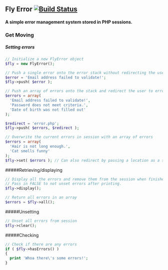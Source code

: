 ## Fly Error [![Build Status](https://travis-ci.org/markdunphy/FlyError.png?branch=master)](https://travis-ci.org/markdunphy/FlyError)
#### A simple error management system stored in PHP sessions.

### Get Moving
##### Setting errors
```php
// Initialize a new FlyError object
$fly = new FlyError();

// Push a single error onto the error stack without redirecting the user to an error page.
$error = 'Email address failed to validate!';
$fly->push( $error );

// Push an array of errors onto the stack and redirect the user to error.php
$errors = array(
  'Email address failed to validate!',
  'Password does not meet criteria.',
  'Date of birth was not filled out'
);

$redirect = 'error.php';
$fly->push( $errors, $redirect );

// Overwrite the current errors in session with an array of errors
$errors = array(
  'Hair is not long enough.',
  'Cat smells funny'
);
$fly->set( $errors ); // Can also redirect by passing a location as a second parameter
```

#####Retrieving/displaying
```php
// Display all the errors and remove them from the session when finished.
// Pass in FALSE to not unset errors after printing.
$fly->display();

// Return all errors in an array
$errors = $fly->all();
```

#####Unsetting
```php
// Unset all errors from session
$fly->clear();
```

#####Checking
```php
// Check if there are any errors
if ( $fly->hasErrors() )
{
  print 'Whoa there\'s some errors!';
}
```
